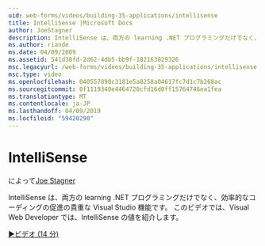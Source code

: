 ```yaml
---
uid: web-forms/videos/building-35-applications/intellisense
title: IntelliSense |Microsoft Docs
author: JoeStagner
description: IntelliSense は、両方の learning .NET プログラミングだけでなく、効率的なコーディングの促進の貴重な Visual Studio 機能です。 このビデオでは紹介しています.
ms.author: riande
ms.date: 04/09/2009
ms.assetid: 541d38fd-2d62-4db5-bb9f-182163829326
msc.legacyurl: /web-forms/videos/building-35-applications/intellisense
msc.type: video
ms.openlocfilehash: 040557898c3181e5a8258a04617fc7d1c7b268ac
ms.sourcegitcommit: 0f1119340e4464720cfd16d0ff15764746ea1fea
ms.translationtype: MT
ms.contentlocale: ja-JP
ms.lasthandoff: 04/09/2019
ms.locfileid: "59420290"
---
```

# <a name="intellisense"></a>IntelliSense

によって[Joe Stagner](https://github.com/JoeStagner)

IntelliSense は、両方の learning .NET プログラミングだけでなく、効率的なコーディングの促進の貴重な Visual Studio 機能です。 このビデオでは、Visual Web Developer では、IntelliSense の値を紹介します。

[&#9654;ビデオ (14 分)](https://channel9.msdn.com/Blogs/ASP-NET-Site-Videos/intellisense)
